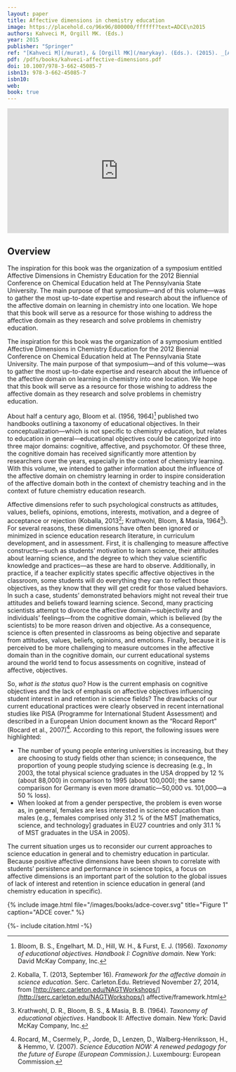 ```yaml
---
layout: paper
title: Affective dimensions in chemistry education
image: https://placehold.co/96x96/800000/ffffff?text=ADCE\n2015
authors: Kahveci M, Orgill MK. (Eds.)
year: 2015
publisher: "Springer"
ref: "[Kahveci M](/murat), & [Orgill MK](/marykay). (Eds.). (2015). _[Affective dimensions in chemistry education](/yfg)_. Berlin Heidelberg: Springer-Verlag. [doi: 10.1007/978-3-662-45085-7](http://dx.doi.org/10.1007/978-3-662-45085-7)"
pdf: /pdfs/books/kahveci-affective-dimensions.pdf
doi: 10.1007/978-3-662-45085-7
isbn13: 978-3-662-45085-7
isbn10:
web: 
book: true
---
```

<div style="position: relative; padding-top: 56.25%;">
	<iframe style="position: absolute; top: 0; left: 0; width: 100%; height: 100%;" src="https://www.youtube.com/embed/fBHswyk4iTk?si=uiutyu2bWSYOrdi4" title="YouTube video player" frameborder="0" allow="accelerometer; autoplay; clipboard-write; encrypted-media; gyroscope; picture-in-picture; web-share" referrerpolicy="strict-origin-when-cross-origin" allowfullscreen></iframe>
</div>

## Overview

The inspiration for this book was the organization of a symposium entitled Affective Dimensions in Chemistry Education for the 2012 Biennial Conference on Chemical Education held at The Pennsylvania State University. The main purpose of that symposium—and of this volume—was to gather the most up-to-date expertise and research about the influence of the affective domain on learning in chemistry into one location. We hope that this book will serve as a resource for those wishing to address the affective domain as they research and solve problems in chemistry education.

The inspiration for this book was the organization of a symposium entitled Affective Dimensions in Chemistry Education for the 2012 Biennial Conference on Chemical Education held at The Pennsylvania State University. The main purpose of that symposium—and of this volume—was to gather the most up-to-date expertise and research about the influence of the affective domain on learning in chemistry into one location. We hope that this book will serve as a resource for those wishing to address the affective domain as they research and solve problems in chemistry education.

About half a century ago, Bloom et al. (1956, 1964)[^Bloom] published two handbooks outlining a taxonomy of educational objectives. In their conceptualization—which is not specific to chemistry education, but relates to education in general—educational objectives could be categorized into three major domains: cognitive, affective, and psychomotor. Of these three, the cognitive domain has received significantly more attention by researchers over the years, especially in the context of chemistry learning. With this volume, we intended to gather information about the influence of the affective domain on chemistry learning in order to inspire consideration of the affective domain both in the context of chemistry teaching and in the context of future chemistry education research.

[^Bloom]: Bloom, B. S., Engelhart, M. D., Hill, W. H., & Furst, E. J. (1956). *Taxonomy of educational objectives. Handbook I: Cognitive domain*. New York: David McKay Company, Inc.

Affective dimensions refer to such psychological constructs as attitudes, values, beliefs, opinions, emotions, interests, motivation, and a degree of acceptance or rejection (Koballa, 2013[^Koballa]; Krathwohl, Bloom, & Masia, 1964[^Krathwohl]). For several reasons, these dimensions have often been ignored or minimized in science education research literature, in curriculum development, and in assessment. First, it is challenging to measure affective constructs—such as students’ motivation to learn science, their attitudes about learning science, and the degree to which they value scientific knowledge and practices—as these are hard to observe. Additionally, in practice, if a teacher explicitly states specific affective objectives in the classroom, some students will do everything they can to reflect those objectives, as they know that they will get credit for those valued behaviors. In such a case, students’ demonstrated behaviors might not reveal their true attitudes and beliefs toward learning science. Second, many practicing scientists attempt to divorce the affective domain—subjectivity and individuals’ feelings—from the cognitive domain, which is believed (by the scientists) to be more reason driven and objective. As a consequence, science is often presented in classrooms as being objective and separate from attitudes, values, beliefs, opinions, and emotions. Finally, because it is perceived to be more challenging to measure outcomes in the affective domain than in the cognitive domain, our current educational systems around the world tend to focus assessments on cognitive, instead of affective, objectives.

[^Koballa]: Koballa, T. (2013, September 16). *Framework for the affective domain in science education*. Serc. Carleton.Edu. Retrieved November 27, 2014, from [http://serc.carleton.edu/NAGTWorkshops/](http://serc.carleton.edu/NAGTWorkshops/) affective/framework.html

[^Krathwohl]: Krathwohl, D. R., Bloom, B. S., & Masia, B. B. (1964). *Taxonomy of educational objectives*. Handbook II: Affective domain. New York: David McKay Company, Inc.

So, *what is the status quo*? How is the current emphasis on cognitive objectives and the lack of emphasis on affective objectives influencing student interest in and retention in science fields? The drawbacks of our current educational practices were clearly observed in recent international studies like PISA (Programme for International Student Assessment) and described in a European Union document known as the “Rocard Report” (Rocard et al., 2007)[^Rocard]. According to this report, the following issues were highlighted:

  * The number of young people entering universities is increasing, but they are choosing to study fields other than science; in consequence, the proportion of young people studying science is decreasing (e.g., In 2003, the total physical science graduates in the USA dropped by 12 % (about 88,000) in comparison to 1995 (about 100,000); the same comparison for Germany is even more dramatic—50,000 vs. 101,000—a 50 % loss).
  * When looked at from a gender perspective, the problem is even worse as, in general, females are less interested in science education than males (e.g., females comprised only 31.2 % of the MST [mathematics, science, and technology] graduates in EU27 countries and only 31.1 % of MST graduates in the USA in 2005).

[^Rocard]: Rocard, M., Csermely, P., Jorde, D., Lenzen, D., Walberg-Henriksson, H., & Hemmo, V. (2007). *Science Education NOW: A renewed pedagogy for the future of Europe (European Commission.)*. Luxembourg: European Commission.

The current situation urges us to reconsider our current approaches to science education in general and to chemistry education in particular. Because positive affective dimensions have been shown to correlate with students’ persistence and performance in science topics, a focus on affective dimensions is an important part of the solution to the global issues of lack of interest and retention in science education in general (and chemistry education in specific).


{% include image.html 
   file="/images/books/adce-cover.svg"
   title="Figure 1"
   caption="ADCE cover." %}

{%- include citation.html -%}
